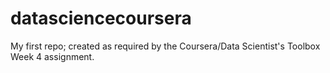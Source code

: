 # datasciencecoursera
My first repo; created as required by the Coursera/Data Scientist's Toolbox Week 4 assignment.
